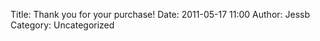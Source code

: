 Title: Thank you for your purchase!
Date: 2011-05-17 11:00
Author: Jessb
Category: Uncategorized

<!-- Google Code for Purchase Conversion Page -->
<script type="text/javascript">
/* <![CDATA[ */
var google_conversion_id = 977330924;
var google_conversion_language = "en";
var google_conversion_format = "3";
var google_conversion_color = "ffffff";
var google_conversion_label = "QmKbCPyNzAIQ7MWD0gM";
var google_conversion_value = 0;
if ($50.00) {
  google_conversion_value = $50.00;
}
/* ]]> */
</script>
<script type="text/javascript" src="http://www.googleadservices.com/pagead/conversion.js">
</script>
<noscript>
<div style="display:inline;">
<img height="1" width="1" style="border-style:none;" alt="" src="http://www.googleadservices.com/pagead/conversion/977330924/?value=$50.00&amp;label=QmKbCPyNzAIQ7MWD0gM&amp;guid=ON&amp;script=0"/>
</div>
</noscript>

